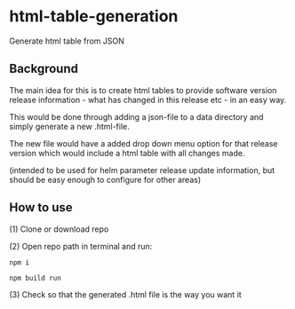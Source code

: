 # html-table-generation
Generate html table from JSON

## Background

The main idea for this is to create html tables to provide software version release information - what has changed in this release etc - in an easy way.

This would be done through adding a json-file to a data directory and simply generate a new .html-file.

The new file would have a added drop down menu option for that release version which would include a html table with all changes made.

(intended to be used for helm parameter release update information, but should be easy enough to configure for other areas)

## How to use
(1) Clone or download repo

(2) Open repo path in terminal and run:
```text 
npm i
```
```text
npm build run  
```

(3) Check so that the generated .html file is the way you want it
